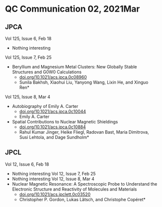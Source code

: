 # QC Communication 02, 2021Mar
## JPCA

Vol 125, Issue 6, Feb 18

* Nothing interesting

Vol 125, Issue 7, Feb 25
* Beryllium and Magnesium Metal Clusters: New Globally Stable Structures and G0W0 Calculations
  + [doi.org/10.1021/acs.jpca.0c08960](https://doi.org/10.1021/acs.jpca.0c08960)
  +  Sunila Bakhsh, Xiaohui Liu, Yanyong Wang, Lixin He, and Xinguo Ren*
  

Vol 125, Issue 8, Mar 4
* Autobiography of Emily A. Carter
  + [doi.org/10.1021/acs.jpca.0c10044](https://doi.org/10.1021/acs.jpca.0c10044)
  + Emily A. Carter
* Spatial Contributions to Nuclear Magnetic Shieldings
  + [doi.org/10.1021/acs.jpca.0c10884](https://doi.org/10.1021/acs.jpca.0c10884)
  + Rahul Kumar Jinger, Heike Fliegl, Radovan Bast, Maria Dimitrova, Susi Lehtola, and Dage Sundholm*

## JPCL

Vol 12, Issue 6, Feb 18
* Nothing interesting
Vol 12, Issue 7, Feb 25
* Nothing interesting
Vol 12, Issue 8, Mar 4
* Nuclear Magnetic Resonance: A Spectroscopic Probe to Understand the Electronic Structure and Reactivity of Molecules and Materials
  + [doi.org/10.1021/acs.jpclett.0c03520](https://doi.org/10.1021/acs.jpclett.0c03520)
  + Christopher P. Gordon, Lukas Lätsch, and Christophe Copéret*
